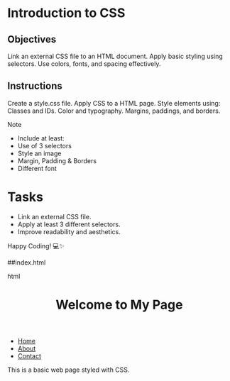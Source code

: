 # Introduction to CSS

## Objectives
Link an external CSS file to an HTML document.
Apply basic styling using selectors.
Use colors, fonts, and spacing effectively.

## Instructions

Create a style.css file.
Apply CSS to a HTML page.
Style elements using:
Classes and IDs.
Color and typography.
Margins, paddings, and borders.

>[!NOTE]
>  - Include at least:
>  - Use of 3 selectors
>  - Style an image
>  - Margin, Padding & Borders
>  - Different font

# Tasks
 - Link an external CSS file.
 - Apply at least 3 different selectors.
 - Improve readability and aesthetics.

Happy Coding! 💻✨



##index.html

html
<!DOCTYPE html>
<html lang="en">
<head>
  <meta charset="UTF-8" />
  <meta name="viewport" content="width=device-width, initial-scale=1.0" />
  <title>Styled Webpage</title>
  <link rel="stylesheet" href="style.css" />
</head>
<body>

  <header class="main-header">
    <h1 id="title">Welcome to My Page</h1>
  </header>

  <nav>
    <ul>
      <li><a href="#">Home</a></li>
      <li><a href="#">About</a></li>
      <li><a href="#">Contact</a></li>
    </ul>
  </nav>

  <main>
    <p class="intro-text">This is a basic web page styled with CSS.</p>
    <img src="https://via.placeholder.com/300" alt="Sample Image" class="sample-image…
margin-right: 15px;
}

.sample-image {
  width: 300px;
  border: 2px solid #444;
  margin: 20px 0;
}
```
